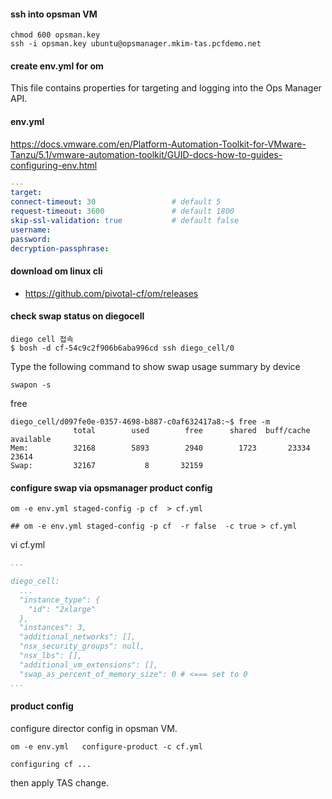 
#### ssh into opsman VM
```
chmod 600 opsman.key 
ssh -i opsman.key ubuntu@opsmanager.mkim-tas.pcfdemo.net

```
####  create env.yml for om
This file contains properties for targeting and logging into the Ops Manager API. 
#### env.yml
https://docs.vmware.com/en/Platform-Automation-Toolkit-for-VMware-Tanzu/5.1/vmware-automation-toolkit/GUID-docs-how-to-guides-configuring-env.html

``` yaml
---
target:
connect-timeout: 30                 # default 5
request-timeout: 3600               # default 1800
skip-ssl-validation: true           # default false
username: 
password: 
decryption-passphrase: 
```

#### download om linux cli
- https://github.com/pivotal-cf/om/releases
#### check swap status on diegocell

```
diego cell 접속
$ bosh -d cf-54c9c2f906b6aba996cd ssh diego_cell/0
```

Type the following command to show swap usage summary by device
```
swapon -s
```

free
```
diego_cell/d097fe0e-0357-4698-b887-c0af632417a8:~$ free -m
              total        used        free      shared  buff/cache   available
Mem:          32168        5893        2940        1723       23334       23614
Swap:         32167           8       32159
```

#### configure swap via opsmanager product config 
```
om -e env.yml staged-config -p cf  > cf.yml
```

```
## om -e env.yml staged-config -p cf  -r false  -c true > cf.yml
```
vi cf.yml

``` yaml
...

diego_cell:
  ...
  "instance_type": {
    "id": "2xlarge"
  },
  "instances": 3, 
  "additional_networks": [],
  "nsx_security_groups": null,
  "nsx_lbs": [],
  "additional_vm_extensions": [],
  "swap_as_percent_of_memory_size": 0 # <=== set to 0
...

```
#### product config 
configure  director config in opsman VM.
```
om -e env.yml   configure-product -c cf.yml
```
```
configuring cf ...
```
then apply TAS change. 



